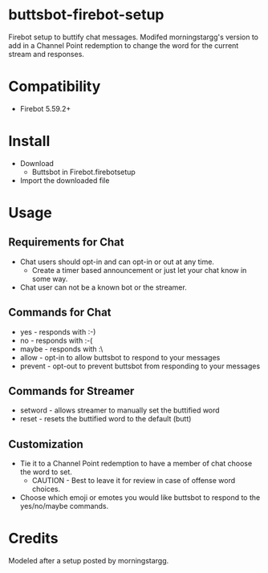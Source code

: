 # buttsbot-firebot-setup
Firebot setup to buttify chat messages. Modifed morningstargg's version to add in a Channel Point redemption to change the word for the current stream and responses.

# Compatibility
 + Firebot 5.59.2+

# Install
+ Download 
    + Buttsbot in Firebot.firebotsetup
+ Import the downloaded file

# Usage

## Requirements for Chat
+ Chat users should opt-in and can opt-in or out at any time. 
    + Create a timer based announcement or just let your chat know in some way.
+ Chat user can not be a known bot or the streamer.

## Commands for Chat
+ yes - responds with :-)
+ no - responds with :-(
+ maybe - responds with :\
+ allow - opt-in to allow buttsbot to respond to your messages
+ prevent - opt-out to prevent buttsbot from responding to your messages

## Commands for Streamer
+ setword - allows streamer to manually set the buttified word
+ reset - resets the buttified word to the default (butt)

## Customization
+ Tie it to a Channel Point redemption to have a member of chat choose the word to set.
    + CAUTION - Best to leave it for review in case of offense word choices.
+ Choose which emoji or emotes you would like buttsbot to respond to the yes/no/maybe commands.

# Credits
Modeled after a setup posted by morningstargg.
